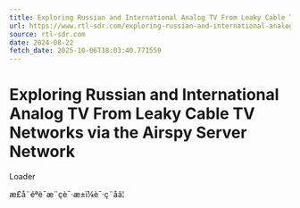 ```yaml
---
title: Exploring Russian and International Analog TV From Leaky Cable TV Networks via the Airspy Server Network
url: https://www.rtl-sdr.com/exploring-russian-and-international-analog-tv-from-leaky-cable-tv-networks-via-the-airspy-server-network/
source: rtl-sdr.com
date: 2024-08-22
fetch_date: 2025-10-06T18:03:40.771559
---
```


# Exploring Russian and International Analog TV From Leaky Cable TV Networks via the Airspy Server Network

Loader

æ­£å¨éªè¯æ¨çè¯·æ±ï¼è¯·ç¨åâ¦